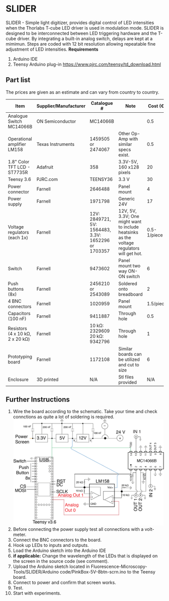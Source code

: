 # SLIDER

SLIDER - Simple light digitizer, provides digital control of LED intensities when the Thorlabs T-cube LED driver 
is used in modulation mode. SLIDER is designed to be interconnected between LED triggering hardware and the T-cube driver.
By integrating a built-in analog switch, delays are kept at a mimimun. Steps are coded with 12 bit resolution allowing repeatable fine adjustment of LED intensities.
**Requirements**
1. Arduino IDE
1. Teensy Arduino plug-in https://www.pjrc.com/teensy/td_download.html



## Part list

The prices are given as an estimate and can vary from country to country.

Item | Supplier/Manufacturer | Catalogue # | Note | Cost (€)
------------ | ------------- | ------------- | ------------- | -------------
Analogue Switch MC14066B | ON Semiconductor | MC14066B | | 0.5
Operational amplifier LM158 | Texas Instruments | 1459505 or 2474067 | Other Op-Amp with similar specs exist. | 0.5
1.8" Color TFT LCD - ST7735R | Adafruit | 358 | 3.3V-5V, 160 x128 pixels| 20
Teensy 3.6 |PJRC.com| TEENSY36 | 3.3 V| 30
Power connector | Farnell | 2646488 | Panel mount | 4
Power supply | Farnell | 1971798 | Generic 24V | 17
Voltage regulators (each 1x) | Farnell | 12V: 2849721, 5V: 1564483, 3.3V: 1652296 or 1703357 | 12V, 5V, 3.3V; One might want to include heatsinks as the voltage regulators will get hot. | 0.5-1/piece
Switch | Farnell | 9473602 | Panel mount two way ON-ON switch  | 6
Push buttons (8x) | Farnell | 2456210 or 2543089 | Soldered onto breadboard | 2
4 BNC connectors  | Farnell | 1020959 | Panel mount | 1.5/piece
Capacitors (100 nF) | Farnell | 9411887 | Through hole | 0.5
Resistors (4 x 10 kΩ, 2 x 20 kΩ)| Farnell | 10 kΩ: 2329609 20 kΩ: 9342796 | Through hole | 1
Prototyping board | Farnell | 1172108 | Similar boards can be utilized and cut to size | 6
Enclosure | 3D printed | N/A | Stl files provided | N/A





## Further Instructions

1. Wire the board according to the schematic. Take your time and check connctions as quite a lot of soldering is required. 
![Circuit Image](https://github.com/Kolelab/Fluorescence-Microscopy-Tools/blob/master/SLIDER/Circuit%20SLIDER.png)
1. Before connecting the power supply test all connections with a volt-meter.
1. Connect the BNC connectors to the board.
1. Hook up LEDs to inputs and outputs.
1. Load the Arduino sketch into the Arduino IDE
1. **if applicable:**  Change the wavelength of the LEDs that is displayed on the screen in the source code (see comment).
1. Upload the Arduino sketch located in Fluorescence-Microscopy-Tools/SLIDER/Arduino code/PinkBox-5V-8btn-scrn.ino to the Teensy board.
1. Connect to power and confirm that screen works.
1. Test.
1. Start with experiments.
